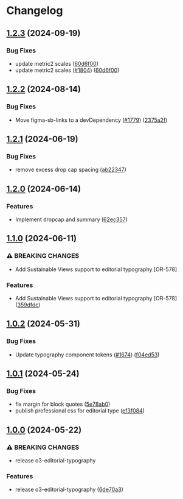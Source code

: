 # Changelog

## [1.2.3](https://github.com/Financial-Times/origami/compare/o3-editorial-typography-v1.2.2...o3-editorial-typography-v1.2.3) (2024-09-19)


### Bug Fixes

* update metric2 scales ([60d6f00](https://github.com/Financial-Times/origami/commit/60d6f003617849c56ddc6d3167d8bc8d98405724))
* update metric2 scales ([#1804](https://github.com/Financial-Times/origami/issues/1804)) ([60d6f00](https://github.com/Financial-Times/origami/commit/60d6f003617849c56ddc6d3167d8bc8d98405724))

## [1.2.2](https://github.com/Financial-Times/origami/compare/o3-editorial-typography-v1.2.1...o3-editorial-typography-v1.2.2) (2024-08-14)


### Bug Fixes

* Move figma-sb-links to a devDependency ([#1779](https://github.com/Financial-Times/origami/issues/1779)) ([2375a2f](https://github.com/Financial-Times/origami/commit/2375a2f2dd1fec0cab9b75f65a9947011f8bc913))

## [1.2.1](https://github.com/Financial-Times/origami/compare/o3-editorial-typography-v1.2.0...o3-editorial-typography-v1.2.1) (2024-06-19)


### Bug Fixes

* remove excess drop cap spacing ([ab22347](https://github.com/Financial-Times/origami/commit/ab223473963448c4fd8a002d985522bea8cb7f2d))

## [1.2.0](https://github.com/Financial-Times/origami/compare/o3-editorial-typography-v1.1.0...o3-editorial-typography-v1.2.0) (2024-06-14)


### Features

* Implement dropcap and summary ([62ec357](https://github.com/Financial-Times/origami/commit/62ec357ed1e40919027f4dcb4b8dcc9ed39714d1))

## [1.1.0](https://github.com/Financial-Times/origami/compare/o3-editorial-typography-v1.0.2...o3-editorial-typography-v1.1.0) (2024-06-11)


### ⚠ BREAKING CHANGES

* Add Sustainable Views support to editorial typography [OR-578]

### Features

* Add Sustainable Views support to editorial typography [OR-578] ([359dfdc](https://github.com/Financial-Times/origami/commit/359dfdca59e54425ff3323c89132a7e8c60ee29b))

## [1.0.2](https://github.com/Financial-Times/origami/compare/o3-editorial-typography-v1.0.1...o3-editorial-typography-v1.0.2) (2024-05-31)


### Bug Fixes

* Update typography component tokens ([#1674](https://github.com/Financial-Times/origami/issues/1674)) ([f04ed53](https://github.com/Financial-Times/origami/commit/f04ed535250a84aaf9d0e2ddd09cf4debc4de6ab))

## [1.0.1](https://github.com/Financial-Times/origami/compare/o3-editorial-typography-v1.0.0...o3-editorial-typography-v1.0.1) (2024-05-24)


### Bug Fixes

* fix margin for block quotes ([5e78ab0](https://github.com/Financial-Times/origami/commit/5e78ab03262904e4adfc00422408bf5c7751c522))
* publish professional css for editorial type ([ef3f084](https://github.com/Financial-Times/origami/commit/ef3f084b9ed372a2169f7cc60c44225125fabb5b))

## [1.0.0](https://github.com/Financial-Times/origami/compare/o3-editorial-typography-v1.0.0...o3-editorial-typography-v1.0.0) (2024-05-22)


### ⚠ BREAKING CHANGES

* release o3-editorial-typography

### Features

* release o3-editorial-typography ([6de70a3](https://github.com/Financial-Times/origami/commit/6de70a3b2dc88d6b78cba71aa19321e9f29d69be))
